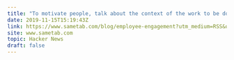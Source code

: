 ```yaml
---
title: "To motivate people, talk about the context of the work to be done"
date: 2019-11-15T15:19:43Z
link: https://www.sametab.com/blog/employee-engagement?utm_medium=RSS&utm_source=hune
site: www.sametab.com
topic: Hacker News
draft: false
---
```

